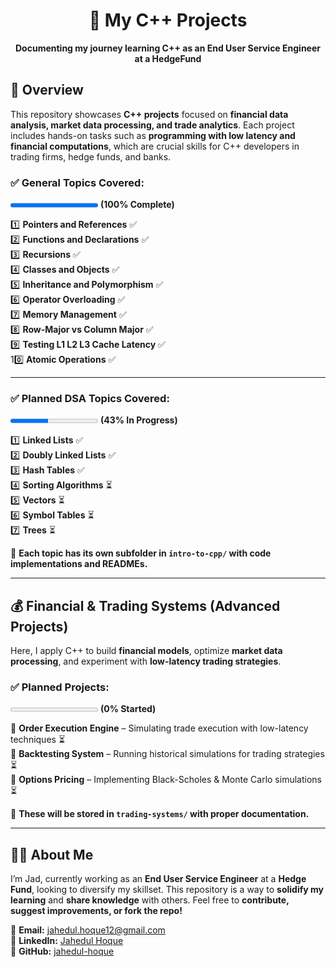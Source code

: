 <h1 align="center">🚀 My C++ Projects</h1>
<p align="center">
  <b>Documenting my journey learning C++ as an End User Service Engineer at a HedgeFund</b>
</p>

## **📌 Overview**
This repository showcases **C++ projects** focused on **financial data analysis, market data processing, and trade analytics**. Each project includes hands-on tasks such as **programming with low latency and financial computations**, which are crucial skills for C++ developers in trading firms, hedge funds, and banks.

### ✅ General Topics Covered:  

<progress value="9" max="9"></progress> **(100% Complete)**

1️⃣ **Pointers and References**  ✅  
2️⃣ **Functions and Declarations** ✅  
3️⃣ **Recursions** ✅  
4️⃣ **Classes and Objects** ✅  
5️⃣ **Inheritance and Polymorphism** ✅  
6️⃣ **Operator Overloading** ✅  
7️⃣ **Memory Management** ✅  
8️⃣ **Row-Major vs Column Major** ✅  
9️⃣ **Testing L1 L2 L3 Cache Latency** ✅  
10️⃣ **Atomic Operations** ✅

---

### ✅ Planned DSA Topics Covered:  

<progress value="3" max="7"></progress> **(43% In Progress)**

1️⃣ **Linked Lists** ✅  
2️⃣ **Doubly Linked Lists** ✅  
3️⃣ **Hash Tables** ✅  
4️⃣ **Sorting Algorithms** ⏳  
5️⃣ **Vectors** ⏳  
6️⃣ **Symbol Tables** ⏳  
7️⃣ **Trees** ⏳  

📌 **Each topic has its own subfolder in `intro-to-cpp/` with code implementations and READMEs.**  

---

## 💰 **Financial & Trading Systems (Advanced Projects)**  

Here, I apply C++ to build **financial models**, optimize **market data processing**, and experiment with **low-latency trading strategies**.  

### ✅ Planned Projects:  

<progress value="0" max="3"></progress> **(0% Started)**

🔹 **Order Execution Engine** – Simulating trade execution with low-latency techniques ⏳  
🔹 **Backtesting System** – Running historical simulations for trading strategies ⏳  
🔹 **Options Pricing** – Implementing Black-Scholes & Monte Carlo simulations ⏳  

📌 **These will be stored in `trading-systems/` with proper documentation.**  

---

## 👨‍💻 About Me
I’m Jad, currently working as an **End User Service Engineer** at a **Hedge Fund**, looking to diversify my skillset. This repository is a way to **solidify my learning** and **share knowledge** with others. Feel free to **contribute, suggest improvements, or fork the repo!**

📧 **Email:** [jahedul.hoque12@gmail.com](mailto:jahedul.hoque12@gmail.com)  
🔗 **LinkedIn:** [Jahedul Hoque](https://www.linkedin.com/in/jahedul-hoque/)  
🚀 **GitHub:** [jahedul-hoque](https://www.github.com/jahedul-hoque)

